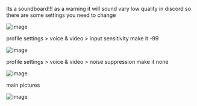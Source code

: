 Its a soundboard!!! as a warning it will sound vary low quality in discord so there are some settings you need to change

![image](https://github.com/user-attachments/assets/bb6f303a-89d0-45e4-a815-344c90f184ab)

profile settings > voice & video > input sensitivity   make it -99

![image](https://github.com/user-attachments/assets/21c3c93a-90c9-43d1-850d-e646cf47422c)

profile settings > voice & video > noise suppression   make it none

![image](https://github.com/user-attachments/assets/846043f3-d227-4286-b87d-5082fce5f232)

main pictures

![image](https://github.com/user-attachments/assets/07030fab-9157-465b-8955-13757936b59b)
